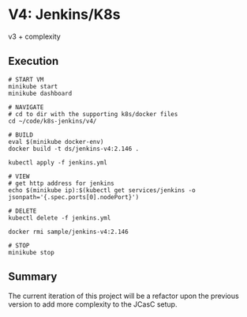 # V4: Jenkins/K8s
v3 + complexity

## Execution
```shell
# START VM
minikube start
minikube dashboard

# NAVIGATE
# cd to dir with the supporting k8s/docker files
cd ~/code/k8s-jenkins/v4/

# BUILD
eval $(minikube docker-env)
docker build -t ds/jenkins-v4:2.146 .

kubectl apply -f jenkins.yml

# VIEW
# get http address for jenkins
echo $(minikube ip):$(kubectl get services/jenkins -o jsonpath='{.spec.ports[0].nodePort}')

# DELETE
kubectl delete -f jenkins.yml

docker rmi sample/jenkins-v4:2.146

# STOP
minikube stop
```

## Summary

The current iteration of this project will be a refactor upon the previous version to add more complexity to the JCasC setup.
